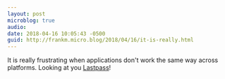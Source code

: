 ```yaml
---
layout: post
microblog: true
audio: 
date: 2018-04-16 10:05:43 -0500
guid: http://frankm.micro.blog/2018/04/16/it-is-really.html
---
```

It is really frustrating when applications don't work the same way across platforms. Looking at you [Lastpass](https://www.lastpass.com)! 
